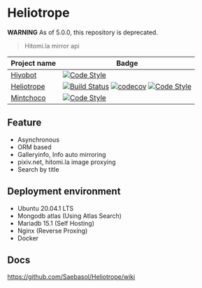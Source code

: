 # Heliotrope

**WARNING** 
As of 5.0.0, this repository is deprecated.

> Hitomi.la mirror api

| Project name                                         | Badge                                                                                                                                                                                                                                                                                                                                                                                                                                                                  |
| ---------------------------------------------------- | ---------------------------------------------------------------------------------------------------------------------------------------------------------------------------------------------------------------------------------------------------------------------------------------------------------------------------------------------------------------------------------------------------------------------------------------------------------------------- |
| [Hiyobot](https://github.com/Saebasol/Hiyobot)       | [![Code Style](https://img.shields.io/badge/code%20style-black-black)](https://github.com/psf/black)                                                                                                                                                                                                                                                                                                                                                                   |
| [Heliotrope](https://github.com/Saebasol/Heliotrope) | [![Build Status](https://dev.azure.com/Saebasol/Heliotrope/_apis/build/status/Saebasol.Heliotrope?branchName=master)](https://dev.azure.com/Saebasol/Heliotrope/_build/latest?definitionId=1&branchName=master) [![codecov](https://codecov.io/gh/Saebasol/Heliotrope/branch/master/graph/badge.svg?token=VTL1Z4abB7)](https://codecov.io/gh/Saebasol/Heliotrope) [![Code Style](https://img.shields.io/badge/code%20style-black-black)](https://github.com/psf/black) |
| [Mintchoco](https://github.com/Saebasol/Mintchoco)   | [![Code Style](https://img.shields.io/badge/code%20style-black-black)](https://github.com/psf/black)                                                                                                                                                                                                                                                                                                                                                                   |

## Feature

- Asynchronous
- ORM based
- Galleryinfo, Info auto mirroring
- pixiv.net, hitomi.la image proxying
- Search by title

## Deployment environment

- Ubuntu 20.04.1 LTS
- Mongodb atlas (Using Atlas Search)
- Mariadb 15.1 (Self Hosting)
- Nginx (Reverse Proxing)
- Docker

## Docs

https://github.com/Saebasol/Heliotrope/wiki
